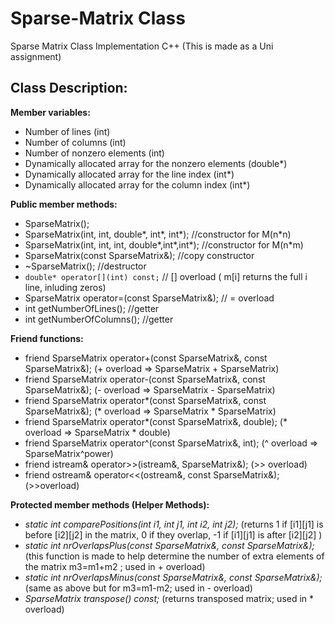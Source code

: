 # Sparse-Matrix Class
 Sparse Matrix Class Implementation C++
 (This is made as a Uni assignment)
 
 ## Class Description:
 
**Member variables:** 
- Number of lines (int)
- Number of columns (int)
- Number of nonzero elements (int)
- Dynamically allocated array for the nonzero elements (double*)
- Dynamically allocated array for the line index (int*)
- Dynamically allocated array for the column index (int*)

**Public member methods:**
- SparseMatrix();
- SparseMatrix(int, int, double*, int*, int*); //constructor for M(n*n)
- SparseMatrix(int, int, int, double*,int*,int*); //constructor for M(n*m)
- SparseMatrix(const SparseMatrix&); //copy constructor
- ~SparseMatrix(); //destructor
- `double* operator[](int) const;` // [] overload ( m[i] returns the full i line, inluding zeros)
- SparseMatrix operator=(const SparseMatrix&); // = overload
- int getNumberOfLines(); //getter
- int getNumberOfColumns(); //getter
		
**Friend functions:**
- friend SparseMatrix operator+(const SparseMatrix&, const SparseMatrix&);
	(+ overload => SparseMatrix + SparseMatrix)
- friend SparseMatrix operator-(const SparseMatrix&, const SparseMatrix&);
	(- overload => SparseMatrix - SparseMatrix)
- friend SparseMatrix operator*(const SparseMatrix&, const SparseMatrix&);
	(* overload => SparseMatrix * SparseMatrix)
- friend SparseMatrix operator*(const SparseMatrix&, double);
	(* overload => SparseMatrix * double)
- friend SparseMatrix operator^(const SparseMatrix&, int);
	(^ overload => SparseMatrix^power)
- friend istream& operator>>(istream&, SparseMatrix&); 
	(>> overload)
- friend ostream& operator<<(ostream&, const SparseMatrix&); 
	(>>overload)
		
**Protected member methods (Helper Methods):**
- *static int comparePositions(int i1, int j1, int i2, int j2);*  (returns 1 if [i1][j1] is before [i2][j2] in the matrix, 0 if they overlap, -1 if [i1][j1] is after [i2][j2] )
- *static int nrOverlapsPlus(const SparseMatrix&, const SparseMatrix&);* (this function is made to help determine the number of extra elements of the matrix m3=m1+m2 ; used in + overload)                                                                               
- *static int nrOverlapsMinus(const SparseMatrix&, const SparseMatrix&);* (same as above but for m3=m1-m2; used in - overload)
- *SparseMatrix transpose() const;* (returns transposed matrix; used in * overload)
	
